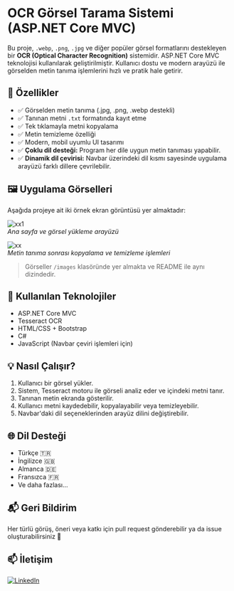 # OCR Görsel Tarama Sistemi (ASP.NET Core MVC)

Bu proje, `.webp`, `.png`, `.jpg` ve diğer popüler görsel formatlarını destekleyen bir **OCR (Optical Character Recognition)** sistemidir. ASP.NET Core MVC teknolojisi kullanılarak geliştirilmiştir. Kullanıcı dostu ve modern arayüzü ile görselden metin tanıma işlemlerini hızlı ve pratik hale getirir.

## 🚀 Özellikler

- ✅ Görselden metin tanıma (.jpg, .png, .webp destekli)
- ✅ Tanınan metni `.txt` formatında kayıt etme
- ✅ Tek tıklamayla metni kopyalama
- ✅ Metin temizleme özelliği
- ✅ Modern, mobil uyumlu UI tasarımı
- ✅ **Çoklu dil desteği:** Program her dile uygun metin tanıması yapabilir.
- ✅ **Dinamik dil çevirisi:** Navbar üzerindeki dil kısmı sayesinde uygulama arayüzü farklı dillere çevrilebilir.

## 🖼️ Uygulama Görselleri

Aşağıda projeye ait iki örnek ekran görüntüsü yer almaktadır:

![xx1](https://github.com/user-attachments/assets/af0f0ab3-82ab-4579-b330-b63f4010ac25)  
*Ana sayfa ve görsel yükleme arayüzü*

![xx](https://github.com/user-attachments/assets/c2f5d36f-6424-4ecb-ae98-68c3a93d78ab)  
*Metin tanıma sonrası kopyalama ve temizleme işlemleri*

> Görseller `/images` klasöründe yer almakta ve README ile aynı dizindedir.

## 🔧 Kullanılan Teknolojiler

- ASP.NET Core MVC
- Tesseract OCR
- HTML/CSS + Bootstrap
- C#
- JavaScript (Navbar çeviri işlemleri için)

## 💡 Nasıl Çalışır?

1. Kullanıcı bir görsel yükler.
2. Sistem, Tesseract motoru ile görseli analiz eder ve içindeki metni tanır.
3. Tanınan metin ekranda gösterilir.
4. Kullanıcı metni kaydedebilir, kopyalayabilir veya temizleyebilir.
5. Navbar'daki dil seçeneklerinden arayüz dilini değiştirebilir.

## 🌐 Dil Desteği

- Türkçe 🇹🇷
- İngilizce 🇬🇧
- Almanca 🇩🇪
- Fransızca 🇫🇷
- Ve daha fazlası...



## 📬 Geri Bildirim

Her türlü görüş, öneri veya katkı için pull request gönderebilir ya da issue oluşturabilirsiniz 🙌

## 📫 İletişim

[![LinkedIn](https://img.shields.io/badge/LinkedIn-blue?style=for-the-badge&logo=linkedin)](https://www.linkedin.com/in/mustafa-akt%C3%BCrk-318914344/)
